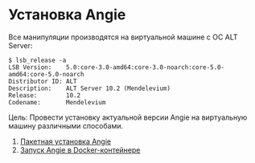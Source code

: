 # Установка Angie

Все манипуляции производятся на виртуальной машине с ОС ALT Server:

```
$ lsb_release -a
LSB Version:    5.0:core-3.0-amd64:core-3.0-noarch:core-5.0-amd64:core-5.0-noarch
Distributor ID: ALT
Description:    ALT Server 10.2 (Mendelevium)
Release:        10.2
Codename:       Mendelevium
```

Цель: Провести установку актуальной версии Angie на виртуальную машину различными способами.

1. [Пакетная установка Angie](part1.md)
2. [Запуск Angie в Docker-контейнере](part2.md)
